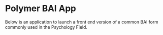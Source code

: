 # Polymer BAI App

Below is an application to launch a front end version of a common BAI form commonly used in the Psychology Field.
